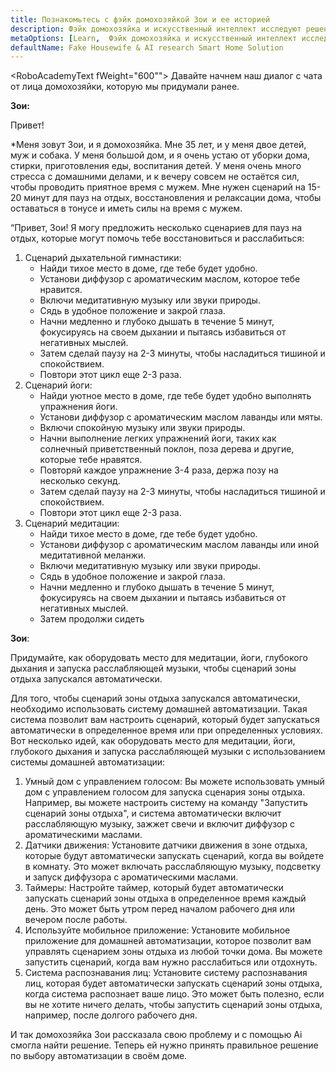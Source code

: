 ```yaml
---
title: Познакомьтесь с фэйк домохозяйкой Зои и ее историей
description: Фэйк домохозяйка и искусственный интеллект исследуют решение для умного дома
metaOptions: [Learn,  Фэйк домохозяйка и искусственный интеллект исследуют решение для умного дома]
defaultName: Fake Housewife & AI research Smart Home Solution
---
```


<LessonImages imageClasses="mb"  src='fake-housewife-and-ai-research-smart-home-solution/lesson-2-banner.png' alt="fake housewife ai" />

<RoboAcademyText fWeight="600"">
Давайте начнем наш диалог с чата от лица домохозяйки, которую мы придумали ранее.
</RoboAcademyText>

<RoboAcademyDialog >

**Зои:**

Привет!

*Меня зовут Зои, и я домохозяйка. Мне 35 лет, и у меня двое детей, муж и собака. У меня большой дом, и я очень устаю от уборки дома, стирки, приготовления еды, воспитания детей. У меня очень много стресса с домашними делами, и к вечеру совсем не остаётся сил, чтобы проводить приятное время с мужем. Мне нужен сценарий на 15-20 минут для пауз на отдых, восстановления и релаксации дома, чтобы оставаться в тонусе и иметь силы на время с мужем.

</RoboAcademyDialog>



<RoboAcademyDialog>

<ChatGPT/>

“Привет, Зои! Я могу предложить несколько сценариев для пауз на отдых, которые могут помочь тебе восстановиться и расслабиться:

1. Сценарий дыхательной гимнастики:
    - Найди тихое место в доме, где тебе будет удобно.
    - Установи диффузор с ароматическим маслом, которое тебе нравится.
    - Включи медитативную музыку или звуки природы.
    - Сядь в удобное положение и закрой глаза.
    - Начни медленно и глубоко дышать в течение 5 минут, фокусируясь на своем дыхании и пытаясь избавиться от негативных мыслей.
    - Затем сделай паузу на 2-3 минуты, чтобы насладиться тишиной и спокойствием.
    - Повтори этот цикл еще 2-3 раза.
2. Сценарий йоги:
    - Найди уютное место в доме, где тебе будет удобно выполнять упражнения йоги.
    - Установи диффузор с ароматическим маслом лаванды или мяты.
    - Включи спокойную музыку или звуки природы.
    - Начни выполнение легких упражнений йоги, таких как солнечный приветственный поклон, поза дерева и другие, которые тебе нравятся.
    - Повторяй каждое упражнение 3-4 раза, держа позу на несколько секунд.
    - Затем сделай паузу на 2-3 минуты, чтобы насладиться тишиной и спокойствием.
    - Повтори этот цикл еще 2-3 раза.
3. Сценарий медитации:
    - Найди тихое место в доме, где тебе будет удобно.
    - Установи диффузор с ароматическим маслом лаванды или иной медитативной меланжи.
    - Включи медитативную музыку или звуки природы.
    - Сядь в удобное положение и закрой глаза.
    - Начни медленно и глубоко дышать в течение 5 минут, фокусируясь на своем дыхании и пытаясь избавиться от негативных мыслей.
    - Затем продолжи сидеть

</RoboAcademyDialog>

<RoboAcademyDialog>

**Зои**:

Придумайте, как оборудовать место для медитации, йоги, глубокого дыхания и запуска расслабляющей музыки, чтобы сценарий зоны отдыха запускался автоматически.

</RoboAcademyDialog>


<RoboAcademyDialog>

<ChatGPT/>

Для того, чтобы сценарий зоны отдыха запускался автоматически, необходимо использовать систему домашней автоматизации. Такая система позволит вам настроить сценарий, который будет запускаться автоматически в определенное время или при определенных условиях. Вот несколько идей, как оборудовать место для медитации, йоги, глубокого дыхания и запуска расслабляющей музыки с использованием системы домашней автоматизации:

1. Умный дом с управлением голосом: Вы можете использовать умный дом с управлением голосом для запуска сценария зоны отдыха. Например, вы можете настроить систему на команду "Запустить сценарий зоны отдыха", и система автоматически включит расслабляющую музыку, зажжет свечи и включит диффузор с ароматическими маслами.
2. Датчики движения: Установите датчики движения в зоне отдыха, которые будут автоматически запускать сценарий, когда вы войдете в комнату. Это может включать расслабляющую музыку, подсветку и запуск диффузора с ароматическими маслами.
3. Таймеры: Настройте таймер, который будет автоматически запускать сценарий зоны отдыха в определенное время каждый день. Это может быть утром перед началом рабочего дня или вечером после работы.
4. Используйте мобильное приложение: Установите мобильное приложение для домашней автоматизации, которое позволит вам управлять сценарием зоны отдыха из любой точки дома. Вы можете запустить сценарий, когда вам нужно расслабиться или отдохнуть.
5. Система распознавания лиц: Установите систему распознавания лиц, которая будет автоматически запускать сценарий зоны отдыха, когда система распознает ваше лицо. Это может быть полезно, если вы не хотите ничего делать, чтобы запустить сценарий зоны отдыха, например, после долгого рабочего дня.

</RoboAcademyDialog>

<RoboAcademyText>

И так домохозяйка Зои  рассказала свою проблему и с помощью Ai смогла найти решение. 
Теперь ей нужно  принять правильное решение по выбору автоматизации в своём доме.

</RoboAcademyText>